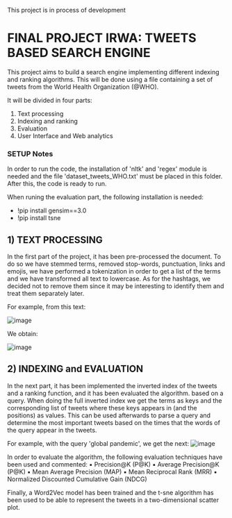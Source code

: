 This project is in process of development

# FINAL PROJECT IRWA: TWEETS BASED SEARCH ENGINE

This project aims to build a search engine implementing different indexing and ranking
algorithms. This will be done using a file containing a set of tweets from the World Health
Organization (@WHO). 


It will be divided in four parts:
  1) Text processing
  2) Indexing and ranking
  3) Evaluation 
  4) User Interface and Web analytics

### SETUP Notes
In order to run the code, the installation of 'nltk' and 'regex' module is needed and 
the file 'dataset_tweets_WHO.txt' must be placed in this folder. After this, the code
is ready to run.

When runing the evaluation part, the following installation is needed:

- !pip install gensim==3.0
- !pip install tsne

## 1) TEXT PROCESSING

In the first part of the project, it has been pre-processed the document. To do so we have stemmed terms, 
removed stop-words, punctuation, links and emojis, we have performed a tokenization in order to get a 
list of the terms and we have transformed all text to lowercase. As for the hashtags, we decided not 
to remove them since it may be interesting to identify them and treat them separately later.

For example, from this text: 

![image](https://user-images.githubusercontent.com/93143576/139066531-8a7efff6-141c-4e33-9f76-e8e28c8373e8.png)

We obtain: 

![image](https://user-images.githubusercontent.com/93143576/139066915-7974d92d-acf6-4887-9c00-b2d6df9b0fc7.png)

## 2)  INDEXING and EVALUATION

In the next part, it has been implemented the inverted index of the tweets and a ranking function, and it has been evaluated the algorithm.
based on a query. When doing the full inverted index we get the terms as keys and the corresponding list of tweets where these keys appears in 
(and the positions) as values. This can be used afterwards to parse a query and determine the most important tweets based on the times that the words of 
the query appear in the tweets. 

For example, with the query 'global pandemic', we get the next:
![image](https://user-images.githubusercontent.com/93143576/141695035-b97af30a-3bd7-4aa6-94d1-def5195c5cc4.png)

In order to evaluate the algorithm, the following evaluation techniques have been used and commented:
    ▪ Precision@K (P@K)
    ▪ Average Precision@K (P@K)
    ▪ Mean Average Precision (MAP)
    ▪ Mean Reciprocal Rank (MRR)
    ▪ Normalized Discounted Cumulative Gain (NDCG)

Finally, a Word2Vec model has been trained and the t-sne algorithm has been used to be able to represent the tweets in a
two-dimensional scatter plot. 



